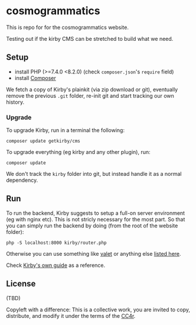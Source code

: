 # cosmogrammatics

This is repo for for the cosmogrammatics website.

Testing out if the kirby CMS can be stretched to build what we need.

## Setup

- install PHP (>=7.4.0 <8.2.0) (check `composer.json`'s `require` field)
- install [Composer](https://getcomposer.org/doc/00-intro.md)

We fetch a copy of Kirby's plainkit (via zip download or git), eventually remove the previous `.git` folder, re-init git and start tracking our own history.

### Upgrade

To upgrade Kirby, run in a terminal the following:

```
composer update getkirby/cms
```

To upgrade everything (eg kirby and any other plugin), run:

```
composer update 
```

We don't track the `kirby` folder into git, but instead handle it as a normal dependency.

## Run

To run the backend, Kirby suggests to setup a full-on server environment (eg with nginx etc). This is not stricly necessary for the most part. So that you can simply run the backend by doing (from the root of the website folder):

```
php -S localhost:8000 kirby/router.php
```

Otherwise you can use something like [valet](https://laravel.com/docs/9.x/valet) or anything else [listed here](https://getkirby.com/docs/cookbook/setup/development-environment).

Check [Kirby's own guide](https://getkirby.com/docs/guide/quickstart#requirements) as a reference.

## License

(TBD)

Copyleft with a difference: This is a collective work, you are invited to copy, distribute, and modify it under the terms of the [CC4r](./LICENSE).
